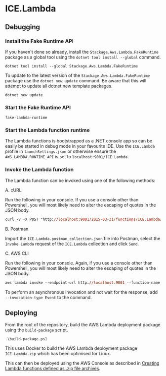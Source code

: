 # ICE.Lambda

## Debugging

### Install the Fake Runtime API

If you haven't done so already, install the `Stackage.Aws.Lambda.FakeRuntime` package as a global tool using the `dotnet tool install --global` command.

```
dotnet tool install --global Stackage.Aws.Lambda.FakeRuntime
```

To update to the latest version of the `Stackage.Aws.Lambda.FakeRuntime` package use the `dotnet new update` command. Be aware that this will attempt to update all dotnet new template packages.

```
dotnet new update
```

### Start the Fake Runtime API

`fake-lambda-runtime`

### Start the Lambda function runtime

The Lambda functions is bootstrapped as a .NET console app so can be easily be started in debug mode in your favourite IDE. Use the `ICE.Lambda` profile in `launchSettings.json` or otherwise ensure the `AWS_LAMBDA_RUNTIME_API` is set to `localhost:9001/ICE.Lambda`.

### Invoke the Lambda function

The Lambda function can be invoked using one of the following methods:

A. cURL

Run the following in your console. If you use a console other than Powershell, you will most likely need to alter the escaping of quotes in the JSON body.

```ps
curl -v -X POST "http://localhost:9001/2015-03-31/functions/ICE.Lambda/invocations" -H "content-type: application/json" -d '{\"name\": \"FOO\"}'
```

B. Postman

Import the `ICE.Lambda.postman_collection.json` file into Postman, select the `Invoke Lambda` request of the `ICE.Lambda` collection and click `Send`.

C. AWS CLI

Run the following in your console. Again, if you use a console other than Powershell, you will most likely need to alter the escaping of quotes in the JSON body.

```ps
aws lambda invoke --endpoint-url http://localhost:9001 --function-name ICE.Lambda --payload '{\"name\": \"FOO\"}' --cli-binary-format raw-in-base64-out response.json
```

To perform an asynchronous invocation and not wait for the response, add `--invocation-type Event` to the command.

## Deploying

From the root of the repository, build the AWS Lambda deployment package using the `build-package` script.

`.\build-package.ps1`

This uses Docker to build the AWS Lambda deployment package `ICE.Lambda.zip` which has been optimised for Linux.

This can then be deployed using the AWS Console as described in [Creating Lambda functions defined as .zip file archives](https://docs.aws.amazon.com/lambda/latest/dg/configuration-function-zip.html).
